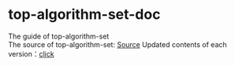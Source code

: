 # top-algorithm-set-doc
The guide of top-algorithm-set  
The source of top-algorithm-set: [Source][1]
Updated contents of each version：[click][2]

[1]: https://github.com/ineedahouse/top-algorithm-set
[2]: https://github.com/ineedahouse/top-algorithm-set-doc/blob/master/UPDATE_CONTENT.md
